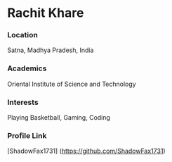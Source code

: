 # Rachit Khare

### Location

Satna, Madhya Pradesh, India

### Academics

Oriental Institute of Science and Technology

### Interests

Playing Basketball, Gaming, Coding



### Profile Link

[ShadowFax1731] (https://github.com/ShadowFax1731)
